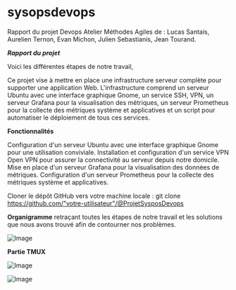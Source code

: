 # sysopsdevops
Rapport du projet Devops Atelier Méthodes Agiles de : Lucas Santais, Aurelien Ternon, Evan Michon, Julien Sebastianis, Jean Tourand.

**_Rapport du projet_**
 

Voici les différentes étapes de notre travail,

Ce projet vise à mettre en place une infrastructure serveur complète pour supporter une application Web. L'infrastructure comprend un serveur Ubuntu avec une interface graphique Gnome, un service SSH, VPN, un serveur Grafana pour la visualisation des métriques, un serveur Prometheus pour la collecte des métriques système et applicatives et un script pour automatiser le déploiement de tous ces services.

**Fonctionnalités**

Configuration d'un serveur Ubuntu avec une interface graphique Gnome pour une utilisation conviviale.
Installation et configuration d'un service VPN Open VPN pour assurer la connectivité au serveur depuis notre domicile.
Mise en place d'un serveur Grafana pour la visualisation des données de métriques.
Configuration d'un serveur Prometheus pour la collecte des métriques système et applicatives.


Cloner le dépôt GitHub vers votre machine locale :
git clone https://github.com/"votre-utilisateur"/@ProjetSysposDevops

**Organigramme** retraçant toutes les étapes de notre travail et les solutions que nous avons trouvé afin de contourner nos problèmes.


![Image](https://github.com/users/lucassantais/projects/1/assets/154605249/73b90d6c-1538-4b99-8b47-d50ef073614e)



**Partie TMUX**



![Image](https://github.com/users/lucassantais/projects/1/assets/154605249/a29cdbb6-0b53-4de2-9214-b5bae88e993d)



![Image](https://github.com/users/lucassantais/projects/1/assets/154605249/b9eefef7-aa09-48cd-a68f-66975229e6ff)
